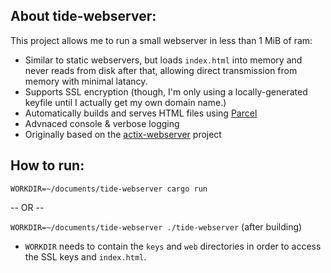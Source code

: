 ## About tide-webserver:
This project allows me to run a small webserver in less than 1 MiB of ram:
- Similar to static webservers, but loads `index.html` into memory and never reads from disk after that, allowing direct transmission from memory with minimal latancy.
- Supports SSL encryption (though, I'm only using a locally-generated keyfile until I actually get my own domain name.)
- Automatically builds and serves HTML files using [Parcel](https://parceljs.org/)
- Advnaced console & verbose logging
- Originally based on the [actix-webserver](https://github.com/carterisonline/actix-webserver) project

## How to run:

`WORKDIR=~/documents/tide-webserver cargo run`

-- OR --

`WORKDIR=~/documents/tide-webserver ./tide-webserver` (after building)

- `WORKDIR` needs to contain the `keys` and `web` directories in order to access the SSL keys and `index.html`.
